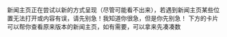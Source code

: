 新闻主页正在尝试以新的方式呈现（尽管可能看不出来），若遇到新闻主页某些位置无法打开或内容有误，请先别急！我知道你很急，但是你先别急！
下方的卡片可以帮你查看原来版本的新闻主页，如有需要，可以拿来先凑凑数